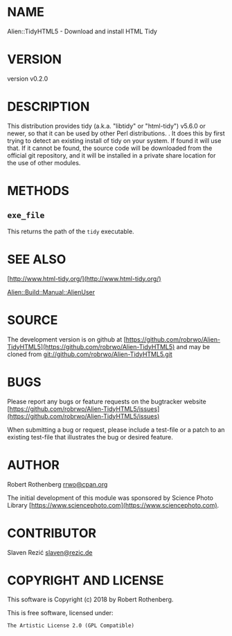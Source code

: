 # NAME

Alien::TidyHTML5 - Download and install HTML Tidy

# VERSION

version v0.2.0

# DESCRIPTION

This distribution provides tidy (a.k.a. "libtidy" or "html-tidy")
v5.6.0 or newer, so that it can be used by other Perl
distributions. . It does this by first trying to detect an existing
install of tidy on your system. If found it will use that. If it
cannot be found, the source code will be downloaded from the official
git repository, and it will be installed in a private share location
for the use of other modules.

# METHODS

## `exe_file`

This returns the path of the `tidy` executable.

# SEE ALSO

[http://www.html-tidy.org/](http://www.html-tidy.org/)

[Alien::Build::Manual::AlienUser](https://metacpan.org/pod/Alien::Build::Manual::AlienUser)

# SOURCE

The development version is on github at [https://github.com/robrwo/Alien-TidyHTML5](https://github.com/robrwo/Alien-TidyHTML5)
and may be cloned from [git://github.com/robrwo/Alien-TidyHTML5.git](git://github.com/robrwo/Alien-TidyHTML5.git)

# BUGS

Please report any bugs or feature requests on the bugtracker website
[https://github.com/robrwo/Alien-TidyHTML5/issues](https://github.com/robrwo/Alien-TidyHTML5/issues)

When submitting a bug or request, please include a test-file or a
patch to an existing test-file that illustrates the bug or desired
feature.

# AUTHOR

Robert Rothenberg <rrwo@cpan.org>

The initial development of this module was sponsored by Science Photo
Library [https://www.sciencephoto.com](https://www.sciencephoto.com).

# CONTRIBUTOR

Slaven Rezić <slaven@rezic.de>

# COPYRIGHT AND LICENSE

This software is Copyright (c) 2018 by Robert Rothenberg.

This is free software, licensed under:

```
The Artistic License 2.0 (GPL Compatible)
```
